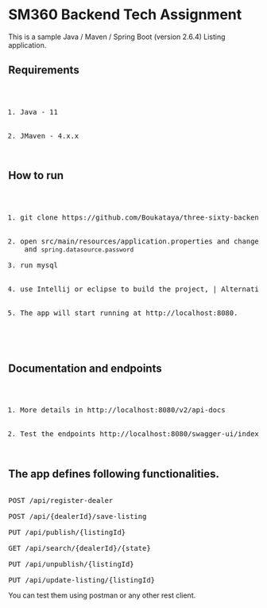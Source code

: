 <h1>SM360 Backend Tech Assignment</h1>

This is a sample Java / Maven / Spring Boot (version 2.6.4) Listing application.

<h2>Requirements</h2>
<pre><ol>
  <li>Java - 11</li>
   <li>JMaven - 4.x.x</li>
</ol></pre>

<h2>How to run</h2>
<pre><ol>
  <li>git clone https://github.com/Boukataya/three-sixty-backend-assessment.git</li>
  <li>open src/main/resources/application.properties and change <code>spring.datasource.username</code> and <code>spring.datasource.password</code>
  <li>run mysql</li>
  <li>use Intellij or eclipse to build the project, | Alternatively, you can run the app without packaging it using mvn spring-boot:run</li>
  <li>The app will start running at http://localhost:8080.</li>
</ol>

</pre>

<h2>Documentation and endpoints</h2>

<pre><ol>
  <li>More details in http://localhost:8080/v2/api-docs</li>
  <li>Test the endpoints http://localhost:8080/swagger-ui/index.html</li>
</ol></pre>

<h2>The app defines following functionalities.</h2>

<pre>

POST /api/register-dealer

POST /api/{dealerId}/save-listing

PUT /api/publish/{listingId}

GET /api/search/{dealerId}/{state}

PUT /api/unpublish/{listingId}

PUT /api/update-listing/{listingId}
</pre>

You can test them using postman or any other rest client.





